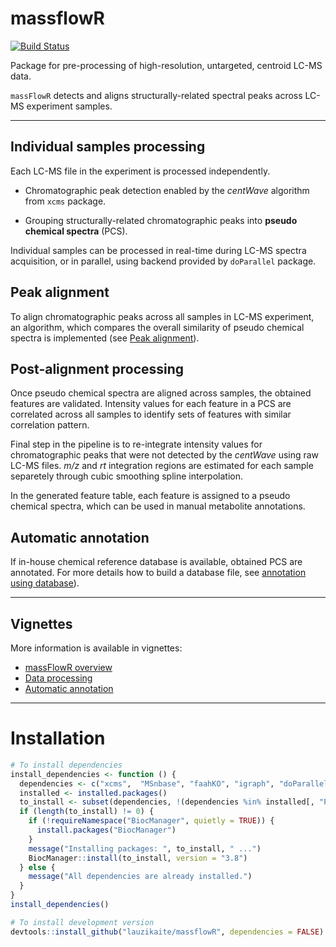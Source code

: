 
massflowR
=========

[![Build Status](https://travis-ci.org/lauzikaite/massFlowR.svg?branch=master)](https://travis-ci.org/lauzikaite/massFlowR)

Package for pre-processing of high-resolution, untargeted, centroid LC-MS data.

`massFlowR` detects and aligns structurally-related spectral peaks across LC-MS experiment samples.

------------------------------------------------------------------------

Individual samples processing
-----------------------------

Each LC-MS file in the experiment is processed independently.

-   Chromatographic peak detection enabled by the *centWave* algorithm from `xcms` package.

-   Grouping structurally-related chromatographic peaks into **pseudo chemical spectra** (PCS).

Individual samples can be processed in real-time during LC-MS spectra acquisition, or in parallel, using backend provided by `doParallel` package.

Peak alignment
--------------

To align chromatographic peaks across all samples in LC-MS experiment, an algorithm, which compares the overall similarity of pseudo chemical spectra is implemented (see [Peak alignment](https://htmlpreview.github.io/?https://github.com/lauzikaite/massFlowR/blob/master/doc/processing.html)).

Post-alignment processing
-------------------------

Once pseudo chemical spectra are aligned across samples, the obtained features are validated. Intensity values for each feature in a PCS are correlated across all samples to identify sets of features with similar correlation pattern.

Final step in the pipeline is to re-integrate intensity values for chromatographic peaks that were not detected by the *centWave* using raw LC-MS files. *m/z* and *rt* integration regions are estimated for each sample separetely through cubic smoothing spline interpolation.

In the generated feature table, each feature is assigned to a pseudo chemical spectra, which can be used in manual metabolite annotations.

Automatic annotation
--------------------

If in-house chemical reference database is available, obtained PCS are annotated. For more details how to build a database file, see [annotation using database](https://htmlpreview.github.io/?https://github.com/lauzikaite/massFlowR/blob/master/doc/annotation.html)).

------------------------------------------------------------------------

Vignettes
---------

More information is available in vignettes:

-   [massFlowR overview](https://htmlpreview.github.io/?https://github.com/lauzikaite/massFlowR/blob/master/doc/massFlowR.html)
-   [Data processing](https://htmlpreview.github.io/?https://github.com/lauzikaite/massFlowR/blob/master/doc/processing.html)
-   [Automatic annotation](https://htmlpreview.github.io/?https://github.com/lauzikaite/massFlowR/blob/master/doc/annotation.html)

------------------------------------------------------------------------

Installation
============

``` r
# To install dependencies
install_dependencies <- function () {
  dependencies <- c("xcms",  "MSnbase", "faahKO", "igraph", "doParallel",  "foreach")
  installed <- installed.packages()
  to_install <- subset(dependencies, !(dependencies %in% installed[, "Package"]))
  if (length(to_install) != 0) {
    if (!requireNamespace("BiocManager", quietly = TRUE)) {
      install.packages("BiocManager")
    }
    message("Installing packages: ", to_install, " ...")
    BiocManager::install(to_install, version = "3.8")
  } else {
    message("All dependencies are already installed.")
  }
}
install_dependencies()

# To install development version
devtools::install_github("lauzikaite/massflowR", dependencies = FALSE)
```
